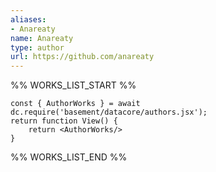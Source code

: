 ```yaml
---
aliases:
- Anareaty
name: Anareaty
type: author
url: https://github.com/anareaty
---
```



%% WORKS_LIST_START %%

```datacorejsx
const { AuthorWorks } = await dc.require('basement/datacore/authors.jsx');
return function View() {
    return <AuthorWorks/>
}
```
%% WORKS_LIST_END %%